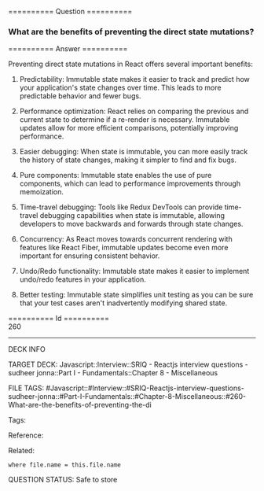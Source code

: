 ========== Question ==========  

### What are the benefits of preventing the direct state mutations?  

========== Answer ==========  

Preventing direct state mutations in React offers several important benefits:

1. Predictability: Immutable state makes it easier to track and predict how your
   application's state changes over time. This leads to more predictable
   behavior and fewer bugs.

2. Performance optimization: React relies on comparing the previous and current
   state to determine if a re-render is necessary. Immutable updates allow for
   more efficient comparisons, potentially improving performance.

3. Easier debugging: When state is immutable, you can more easily track the
   history of state changes, making it simpler to find and fix bugs.

4. Pure components: Immutable state enables the use of pure components, which
   can lead to performance improvements through memoization.

5. Time-travel debugging: Tools like Redux DevTools can provide time-travel
   debugging capabilities when state is immutable, allowing developers to move
   backwards and forwards through state changes.

6. Concurrency: As React moves towards concurrent rendering with features like
   React Fiber, immutable updates become even more important for ensuring
   consistent behavior.

7. Undo/Redo functionality: Immutable state makes it easier to implement
   undo/redo features in your application.

8. Better testing: Immutable state simplifies unit testing as you can be sure
   that your test cases aren't inadvertently modifying shared state.

========== Id ==========  
260

---

DECK INFO

TARGET DECK: Javascript::Interview::SRIQ - Reactjs interview questions - sudheer jonna::Part I - Fundamentals::Chapter 8 - Miscellaneous

FILE TAGS: #Javascript::#Interview::#SRIQ-Reactjs-interview-questions-sudheer-jonna::#Part-I-Fundamentals::#Chapter-8-Miscellaneous::#260-What-are-the-benefits-of-preventing-the-di

Tags:

Reference:

Related:

```dataview
where file.name = this.file.name
```
QUESTION STATUS: Safe to store
